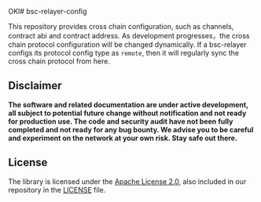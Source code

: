 OKI# bsc-relayer-config

This repository provides cross chain configuration, such as channels, contract abi and contract address. As development progresses，the cross chain protocol configuration will be changed dynamically. If a bsc-relayer configs its protocol config type as `remote`, then it will regularly sync the cross chain protocol from here.

## Disclaimer

**The software and related documentation are under active development, 
all subject to potential future change without notification and not ready for production use. 
The code and security audit have not been fully completed and not ready for any bug bounty.
We advise you to be careful and experiment on the network at your own risk. Stay safe out there.**
 
## License
 
The library is licensed under the [Apache License 2.0](http://www.apache.org/licenses), also included in our repository in the [LICENSE](LICENSE) file.
 
